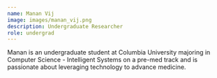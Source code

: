 ```yaml
---
name: Manan Vij
image: images/manan_vij.png
description: Undergraduate Researcher
role: undergrad
---
```

Manan is an undergraduate student at Columbia University majoring in Computer Science - Intelligent Systems on a pre-med track and is passionate about leveraging technology to advance medicine.
